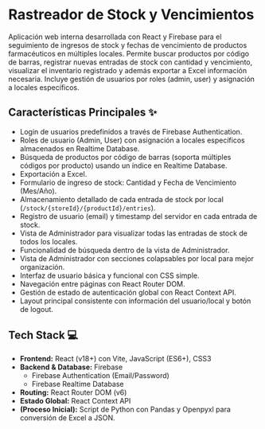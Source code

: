# Rastreador de Stock y Vencimientos 

Aplicación web interna desarrollada con React y Firebase para el seguimiento de ingresos de stock y fechas de vencimiento de productos farmacéuticos en múltiples locales. Permite buscar productos por código de barras, registrar nuevas entradas de stock con cantidad y vencimiento, visualizar el inventario registrado y además exportar a Excel información necesaria. Incluye gestión de usuarios por roles (admin, user) y asignación a locales específicos.

## Características Principales ✨

* Login de usuarios predefinidos a través de Firebase Authentication.
* Roles de usuario (Admin, User) con asignación a locales específicos almacenados en Realtime Database.
* Búsqueda de productos por código de barras (soporta múltiples códigos por producto) usando un índice en Realtime Database.
* Exportación a Excel.
* Formulario de ingreso de stock: Cantidad y Fecha de Vencimiento (Mes/Año).
* Almacenamiento detallado de cada entrada de stock por local (`/stock/{storeId}/{productId}/entries`).
* Registro de usuario (email) y timestamp del servidor en cada entrada de stock.
* Vista de Administrador para visualizar todas las entradas de stock de todos los locales.
* Funcionalidad de búsqueda dentro de la vista de Administrador.
* Vista de Administrador con secciones colapsables por local para mejor organización.
* Interfaz de usuario básica y funcional con CSS simple.
* Navegación entre páginas con React Router DOM.
* Gestión de estado de autenticación global con React Context API.
* Layout principal consistente con información del usuario/local y botón de logout.

## Tech Stack 💻

* **Frontend:** React (v18+) con Vite, JavaScript (ES6+), CSS3
* **Backend & Database:** Firebase
    * Firebase Authentication (Email/Password)
    * Firebase Realtime Database
* **Routing:** React Router DOM (v6)
* **Estado Global:** React Context API
* **(Proceso Inicial):** Script de Python con Pandas y Openpyxl para conversión de Excel a JSON.
